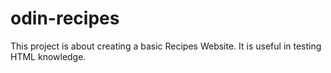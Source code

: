 # odin-recipes

This project is about creating a basic Recipes Website.
It is useful in testing HTML knowledge.